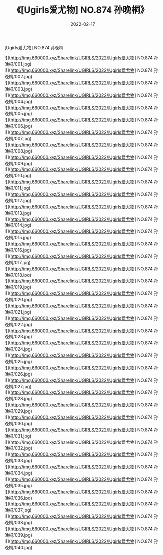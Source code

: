 ﻿---
layout: post
title:  《[Ugirls爱尤物] NO.874 孙晚桐》
date:   2022-02-17
img: http://img.660000.xyz/Sharelink/UGIRLS/2022/[Ugirls爱尤物] NO.874 孙晚桐/000.jpg
categories: [美女, 清纯, 唯美]
---

[Ugirls爱尤物] NO.874 孙晚桐

 ![](http://img.660000.xyz/Sharelink/UGIRLS/2022/[Ugirls爱尤物] NO.874 孙晚桐/001.jpg) <br>![](http://img.660000.xyz/Sharelink/UGIRLS/2022/[Ugirls爱尤物] NO.874 孙晚桐/002.jpg) <br>![](http://img.660000.xyz/Sharelink/UGIRLS/2022/[Ugirls爱尤物] NO.874 孙晚桐/003.jpg) <br>![](http://img.660000.xyz/Sharelink/UGIRLS/2022/[Ugirls爱尤物] NO.874 孙晚桐/004.jpg) <br>![](http://img.660000.xyz/Sharelink/UGIRLS/2022/[Ugirls爱尤物] NO.874 孙晚桐/005.jpg) <br>![](http://img.660000.xyz/Sharelink/UGIRLS/2022/[Ugirls爱尤物] NO.874 孙晚桐/006.jpg) <br>![](http://img.660000.xyz/Sharelink/UGIRLS/2022/[Ugirls爱尤物] NO.874 孙晚桐/007.jpg) <br>![](http://img.660000.xyz/Sharelink/UGIRLS/2022/[Ugirls爱尤物] NO.874 孙晚桐/008.jpg) <br>![](http://img.660000.xyz/Sharelink/UGIRLS/2022/[Ugirls爱尤物] NO.874 孙晚桐/009.jpg) <br>![](http://img.660000.xyz/Sharelink/UGIRLS/2022/[Ugirls爱尤物] NO.874 孙晚桐/010.jpg) <br>![](http://img.660000.xyz/Sharelink/UGIRLS/2022/[Ugirls爱尤物] NO.874 孙晚桐/011.jpg) <br>![](http://img.660000.xyz/Sharelink/UGIRLS/2022/[Ugirls爱尤物] NO.874 孙晚桐/012.jpg) <br>![](http://img.660000.xyz/Sharelink/UGIRLS/2022/[Ugirls爱尤物] NO.874 孙晚桐/013.jpg) <br>![](http://img.660000.xyz/Sharelink/UGIRLS/2022/[Ugirls爱尤物] NO.874 孙晚桐/014.jpg) <br>![](http://img.660000.xyz/Sharelink/UGIRLS/2022/[Ugirls爱尤物] NO.874 孙晚桐/015.jpg) <br>![](http://img.660000.xyz/Sharelink/UGIRLS/2022/[Ugirls爱尤物] NO.874 孙晚桐/016.jpg) <br>![](http://img.660000.xyz/Sharelink/UGIRLS/2022/[Ugirls爱尤物] NO.874 孙晚桐/017.jpg) <br>![](http://img.660000.xyz/Sharelink/UGIRLS/2022/[Ugirls爱尤物] NO.874 孙晚桐/018.jpg) <br>![](http://img.660000.xyz/Sharelink/UGIRLS/2022/[Ugirls爱尤物] NO.874 孙晚桐/019.jpg) <br>![](http://img.660000.xyz/Sharelink/UGIRLS/2022/[Ugirls爱尤物] NO.874 孙晚桐/020.jpg) <br>![](http://img.660000.xyz/Sharelink/UGIRLS/2022/[Ugirls爱尤物] NO.874 孙晚桐/021.jpg) <br>![](http://img.660000.xyz/Sharelink/UGIRLS/2022/[Ugirls爱尤物] NO.874 孙晚桐/022.jpg) <br>![](http://img.660000.xyz/Sharelink/UGIRLS/2022/[Ugirls爱尤物] NO.874 孙晚桐/023.jpg) <br>![](http://img.660000.xyz/Sharelink/UGIRLS/2022/[Ugirls爱尤物] NO.874 孙晚桐/024.jpg) <br>![](http://img.660000.xyz/Sharelink/UGIRLS/2022/[Ugirls爱尤物] NO.874 孙晚桐/025.jpg) <br>![](http://img.660000.xyz/Sharelink/UGIRLS/2022/[Ugirls爱尤物] NO.874 孙晚桐/026.jpg) <br>![](http://img.660000.xyz/Sharelink/UGIRLS/2022/[Ugirls爱尤物] NO.874 孙晚桐/027.jpg) <br>![](http://img.660000.xyz/Sharelink/UGIRLS/2022/[Ugirls爱尤物] NO.874 孙晚桐/028.jpg) <br>![](http://img.660000.xyz/Sharelink/UGIRLS/2022/[Ugirls爱尤物] NO.874 孙晚桐/029.jpg) <br>![](http://img.660000.xyz/Sharelink/UGIRLS/2022/[Ugirls爱尤物] NO.874 孙晚桐/030.jpg) <br>![](http://img.660000.xyz/Sharelink/UGIRLS/2022/[Ugirls爱尤物] NO.874 孙晚桐/031.jpg) <br>![](http://img.660000.xyz/Sharelink/UGIRLS/2022/[Ugirls爱尤物] NO.874 孙晚桐/032.jpg) <br>![](http://img.660000.xyz/Sharelink/UGIRLS/2022/[Ugirls爱尤物] NO.874 孙晚桐/033.jpg) <br>![](http://img.660000.xyz/Sharelink/UGIRLS/2022/[Ugirls爱尤物] NO.874 孙晚桐/034.jpg) <br>![](http://img.660000.xyz/Sharelink/UGIRLS/2022/[Ugirls爱尤物] NO.874 孙晚桐/035.jpg) <br>![](http://img.660000.xyz/Sharelink/UGIRLS/2022/[Ugirls爱尤物] NO.874 孙晚桐/036.jpg) <br>![](http://img.660000.xyz/Sharelink/UGIRLS/2022/[Ugirls爱尤物] NO.874 孙晚桐/037.jpg) <br>![](http://img.660000.xyz/Sharelink/UGIRLS/2022/[Ugirls爱尤物] NO.874 孙晚桐/038.jpg) <br>![](http://img.660000.xyz/Sharelink/UGIRLS/2022/[Ugirls爱尤物] NO.874 孙晚桐/039.jpg) <br>![](http://img.660000.xyz/Sharelink/UGIRLS/2022/[Ugirls爱尤物] NO.874 孙晚桐/040.jpg) <br>